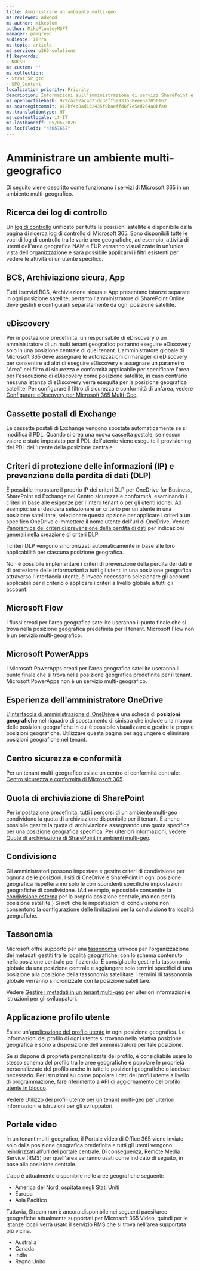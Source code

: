 ```yaml
---
title: Amministrare un ambiente multi-geo
ms.reviewer: adwood
ms.author: mikeplum
author: MikePlumleyMSFT
manager: pamgreen
audience: ITPro
ms.topic: article
ms.service: o365-solutions
f1.keywords:
- NOCSH
ms.custom: ''
ms.collection:
- Strat_SP_gtc
- SPO_Content
localization_priority: Priority
description: Informazioni sull'amministrazione di servizi SharePoint e OneDrive in un ambiente multi-geo.
ms.openlocfilehash: 979ca202ac4d21dc3eff5a933538eee5af050167
ms.sourcegitcommit: 012bf4d8ad132435f9baeffd6f7e5ed264a8bfe0
ms.translationtype: HT
ms.contentlocale: it-IT
ms.lasthandoff: 05/06/2020
ms.locfileid: "44057662"
---
```

# <a name="administering-a-multi-geo-environment"></a>Amministrare un ambiente multi-geografico

Di seguito viene descritto come funzionano i servizi di Microsoft 365 in un ambiente multi-geografico.

## <a name="audit-log-search"></a>Ricerca dei log di controllo

Un [log di controllo](https://support.office.com/article/0d4d0f35-390b-4518-800e-0c7ec95e946c) unificato per tutte le posizioni satellite è disponibile dalla pagina di ricerca log di controllo di Microsoft 365. Sono disponibili tutte le voci di log di controllo tra le varie aree geografiche, ad esempio, attività di utenti dell'area geografica NAM e EUR verranno visualizzate in un'unica vista dell'organizzazione e sarà possibile applicarvi i filtri esistenti per vedere le attività di un utente specifico.

## <a name="bcs-secure-store-apps"></a>BCS, Archiviazione sicura, App

Tutti i servizi BCS, Archiviazione sicura e App presentano istanze separate in ogni posizione satellite, pertanto l'amministratore di SharePoint Online deve gestirli e configurarli separatamente da ogni posizione satellite.

## <a name="ediscovery"></a>eDiscovery 

Per impostazione predefinita, un responsabile di eDiscovery o un amministratore di un multi tenant geografico potranno eseguire eDiscovery solo in una posizione centrale di quel tenant. L'amministratore globale di Microsoft 365 deve assegnare le autorizzazioni di manager di eDiscovery per consentire ad altri di eseguire eDiscovery e assegnare un parametro "Area" nel filtro di sicurezza e conformità applicabile per specificare l'area per l'esecuzione di eDiscovery come posizione satellite, in caso contrario nessuna istanza di eDiscovery verrà eseguita per la posizione geografica satellite. Per configurare il filtro di sicurezza e conformità di un'area, vedere [Configurare eDiscovery per Microsoft 365 Multi-Geo](multi-geo-ediscovery-configuration.md).

## <a name="exchange-mailboxes"></a>Cassette postali di Exchange

Le cassette postali di Exchange vengono spostate automaticamente se si modifica il PDL. Quando si crea una nuova cassetta postale, se nessun valore è stato impostato per il PDL dell'utente viene eseguito il provisioning del PDL dell'utente della posizione centrale.

## <a name="information-protection-ip-data-loss-prevention-dlp-policy"></a>Criteri di protezione delle informazioni (IP) e prevenzione della perdita di dati (DLP) 

È possibile impostare il proprio IP dei criteri DLP per OneDrive for Business, SharePoint ed Exchange nel Centro sicurezza e conformità, esaminando i criteri in base alle esigenze per l'intero tenant o per gli utenti idonei. Ad esempio: se si desidera selezionare un criterio per un utente in una posizione satellitare, selezionare questa opzione per applicare i criteri a un specifico OneDrive e immettere il nome utente dell'url di OneDrive. Vedere [Panoramica dei criteri di prevenzione della perdita di dati](https://support.office.com/article/1966b2a7-d1e2-4d92-ab61-42efbb137f5e) per indicazioni generali nella creazione di criteri DLP.

I criteri DLP vengono sincronizzati automaticamente in base alle loro applicabilità per ciascuna posizione geografica.

Non è possibile implementare i criteri di prevenzione della perdita dei dati e di protezione delle informazioni a tutti gli utenti in una posizione geografica attraverso l'interfaccia utente, è invece necessario selezionare gli account applicabili per il criterio o applicare i criteri a livello globale a tutti gli account.

## <a name="microsoft-flow"></a>Microsoft Flow

I flussi creati per l'area geografica satellite useranno il punto finale che si trova nella posizione geografica predefinita per il tenant.  Microsoft Flow non è un servizio multi-geografico. 

## <a name="microsoft-powerapps"></a>Microsoft PowerApps

I Microsoft PowerApps creati per l'area geografica satellite useranno il punto finale che si trova nella posizione geografica predefinita per il tenant. Microsoft PowerApps non è un servizio multi-geografico. 

## <a name="onedrive-administrator-experience"></a>Esperienza dell'amministratore OneDrive

L'[Interfaccia di amministrazione di OneDrive](https://admin.onedrive.com) è una scheda di **posizioni geografiche** nel riquadro di spostamento di sinistra che include una mappa delle posizioni geografiche in cui è possibile visualizzare e gestire le proprie posizioni geografiche. Utilizzare questa pagina per aggiungere o eliminare posizioni geografiche nel tenant.

## <a name="security-and-compliance-admin-center"></a>Centro sicurezza e conformità

Per un tenant multi-geografico esiste un centro di conformità centrale: [Centro sicurezza e conformità di Microsoft 365](https://protection.office.com/?rfr=AdminCenter\#/homepage).

## <a name="sharepoint-storage-quota"></a>Quota di archiviazione di SharePoint

Per impostazione predefinita, tutti i percorsi di un ambiente multi-geo condividono la quota di archiviazione disponibile per il tenant.  È anche possibile gestire la quota di archiviazione assegnando una quota specifica per una posizione geografica specifica. Per ulteriori informazioni, vedere [Quote di archiviazione di SharePoint in ambienti multi-geo](sharepoint-multi-geo-storage-quota.md).

## <a name="sharing"></a>Condivisione

Gli amministratori possono impostare e gestire criteri di condivisione per ognuna delle posizioni. I siti di OneDrive e SharePoint in ogni posizione geografica rispetteranno solo le corrispondenti specifiche impostazioni geografiche di condivisione. (Ad esempio, è possibile consentire la [condivisione esterna](https://support.office.com/article/C8A462EB-0723-4B0B-8D0A-70FEAFE4BE85) per la propria posizione centrale, ma non per la posizione satellite.) Si noti che le impostazioni di condivisione non consentono la configurazione delle limitazioni per la condivisione tra località geografiche.

## <a name="taxonomy"></a>Tassonomia

Microsoft offre supporto per una [tassonomia](https://docs.microsoft.com/sharepoint/managed-metadata) univoca per l'organizzazione dei metadati gestiti tra le località geografiche, con lo schema contenuto nella posizione centrale per l'azienda. È consigliabile gestire la tassonomia globale da una posizione centrale e aggiungere solo termini specifici di una posizione alla posizione della tassonomia satellitare. I termini di tassonomia globale verranno sincronizzate con la posizione satellitare.

Vedere [Gestire i metadati in un tenant multi-geo](https://docs.microsoft.com/sharepoint/dev/solution-guidance/multigeo-managedmetadata) per ulteriori informazioni e istruzioni per gli sviluppatori.

## <a name="user-profile-application"></a>Applicazione profilo utente

Esiste un'[applicazione del profilo utente](https://docs.microsoft.com/sharepoint/manage-user-profiles) in ogni posizione geografica. Le informazioni del profilo di ogni utente si trovano nella relativa posizione geografica e sono a disposizione dell'amministratore per tale posizione.

Se si dispone di proprietà personalizzate del profilo, è consigliabile usare lo stesso schema del profilo tra le aree geografiche e popolare le proprietà personalizzate del profilo anche in tutte le posizioni geografiche o laddove necessario.  Per istruzioni su come popolare i dati dei profili utente a livello di programmazione, fare riferimento a [API di aggiornamento del profilo utente in blocco](https://docs.microsoft.com/sharepoint/dev/solution-guidance/bulk-user-profile-update-api-for-sharepoint-online).

Vedere [Utilizzo dei profili utente per un tenant multi-geo](https://docs.microsoft.com/sharepoint/dev/solution-guidance/multigeo-userprofileexperience) per ulteriori informazioni e istruzioni per gli sviluppatori.

## <a name="video-portal"></a>Portale video

In un tenant multi-geografico, il Portale video di Office 365 viene inviato solo dalla posizione geografica predefinita e tutti gli utenti vengono reindirizzati all’url del portale centrale. Di conseguenza, Remote Media Service (RMS) per quell'area verranno usati come indicato di seguito, in base alla posizione centrale.

L'app è attualmente disponibile nelle aree geografiche seguenti:

- America del Nord, ospitata negli Stati Uniti 
- Europa
- Asia Pacifico

Tuttavia, Stream non è ancora disponibile nei seguenti paesi/aree geografiche attualmente supportati per Microsoft 365 Video, quindi per le istanze locali verrà usato il servizio RMS che si trova nell'area supportata più vicina.

- Australia
- Canada
- India
- Regno Unito
